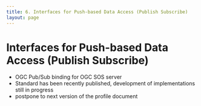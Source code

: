```yaml
---
title: 6. Interfaces for Push-based Data Access (Publish Subscribe)
layout: page
---
```

# Interfaces for Push-based Data Access (Publish Subscribe)

*	OGC Pub/Sub binding for OGC SOS server
* Standard has been recently published, development of implementations still in progress
* postpone to next version of the profile document
